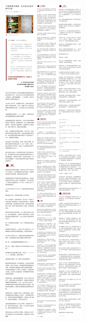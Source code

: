![pic](https://github.com/AlanWorkerr/ArticlesMuseum/blob/master/templates/IMG_20191213_182925.jpg)
![pic](https://github.com/AlanWorkerr/ArticlesMuseum/blob/master/templates/IMG_20191213_182957.jpg)
![pic](https://github.com/AlanWorkerr/ArticlesMuseum/blob/master/templates/IMG_20191213_183026.jpg)
